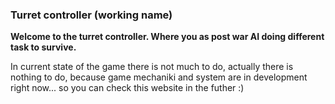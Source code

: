 ### Turret controller (working name)

**Welcome to the turret controller. Where you as post war AI doing different task to survive.**

In current state of the game there is not much to do, actually there is nothing to do, because game mechaniki and system are in development right now... so you can check this website in the futher :)

